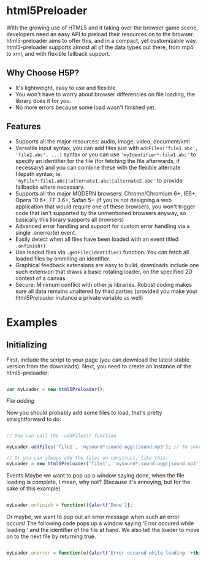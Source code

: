 html5Preloader
==============

With the growing use of HTML5 and it taking over the browser game scene, developers need an easy API to preload their resources on to the browser. html5-preloader aims to offer this, and in a compact, yet customizable way. html5-preloader supports almost all of the data types out there, from mp4 to xml, and with flexible fallback support.

Why Choose H5P?
---------------

* It's lightweight, easy to use and flexible.
* You won't have to worry about browser differencies on file loading, the library does it for you.
* No more errors because some load wasn't finished yet.

Features
--------

* Supports all the major resources: audio, image, video, document/xml
* Versatile input syntax, you can add files just with ``` addFiles('file1.abc', 'file2.abc', ...) ``` syntax or you can use ``` 'myIdentifier*:file1.abc' ``` to specify an identifier for the file (for fetching the file afterwards, if necessary) and you can combine these with the flexible alternate filepath syntax, ie. ``` 'myFile*:file1.abc||alternate1.abc||alternate2.abc' ``` to provide fallbacks where necessary.
* Supports all the major MODERN browsers: Chrome/Chromium 6+, IE9+, Opera 10.6+, FF 3.6+, Safari 5+ (if you're not designing a web application that would require one of these browsers, you won't trigger code that isn't supported by the unmentioned browsers anyway, so basically this library supports all browsers)
* Advanced error handling and support for custom error handling via a single .onerror(e) event.
* Easily detect when all files have been loaded with an event titled ``` .onfinish() ```
* Use loaded files via ``` .getFile(identifier) ``` function. You can fetch all loaded files by ommiting an identifier.
* Graphical feedback extensions are easy to build, downloads include one such extension that draws a basic rotating loader, on the specified 2D context of a canvas.
* Secure: Minimum conflict with other js libraries. Robust coding makes sure all data remains unaltered by third parties (provided you make your html5Preloader instance a private variable as well)

Examples
========

Initializing
------------

First, include the script to your page (you can download the latest stable version from the downloads). Next, you need to create an instance of the html5-preloader:

```javascript

var myLoader = new html5Preloader();

```

 *File adding*

Now you should probably add some files to load, that's pretty straightforward to do:

```javascript

// You can call the .addFiles() function

myLoader.addFiles('file1', 'mysound*:sound.ogg||sound.mp3'); // To shorten load times, you should always offer the .mp3 as a last alternative.

// Or you can always add the files on construct, like this:
myLoader = new html5Preloader('file1', 'mysound*:sound.ogg||sound.mp3');

```

Events
Maybe we want to pop up a window saying done, when the file loading is complete, I mean, why not? (Because it's annoying, but for the sake of this example)

```javascript

myLoader.onfinish = function(){alert('Done')};

```

Or maybe, we want to pop out an error message when such an error occurs! The following code pops up a window saying 'Error occured while loading ' and the identifier of the file at hand. We also tell the loader to move on to the next file by returning true.

```javascript

myLoader.onerror = function(e){alert('Error occured while loading '+this.loadingFile); return true; };

```
